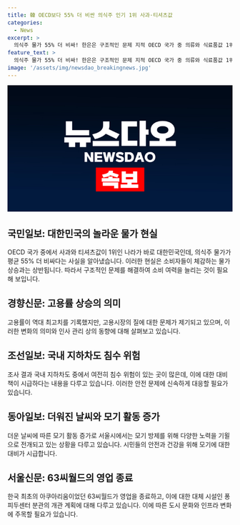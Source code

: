 ```yaml
---
title: 韓 OECD보다 55% 더 비싼 의식주 인기 1위 사과·티셔츠값
categories:
  - News
excerpt: >
  의식주 물가 55% 더 비싸! 한은은 구조적인 문제 지적 OECD 국가 중 의류와 식료품값 1위는 대한민국. 반면 공공요금은 저렴한 편. 경향신문은 고용률 70% 돌파, 하지만 일자리의 질 문제 지적. 조선일보는 여전히 침수 위험 있는 지하차도 183곳 발견. 동아일보는 더워진 날씨와 함께 모기 활동도 증가, 서울시 자치구들이 드론 등 다양한 방법으로 모기 방제에 힘 씀. 마지막으로 서울신문은 한국 최초의 아쿠아리움 63씨월드가 영업 종료, 퐁피두센터 분관으로 변모 예정.
feature_text: >
  의식주 물가 55% 더 비싸! 한은은 구조적인 문제 지적 OECD 국가 중 의류와 식료품값 1위는 대한민국. 반면 공공요금은 저렴한 편. 경향신문은 고용률 70% 돌파, 하지만 일자리의 질 문제 지적. 조선일보는 여전히 침수 위험 있는 지하차도 183곳 발견. 동아일보는 더워진 날씨와 함께 모기 활동도 증가, 서울시 자치구들이 드론 등 다양한 방법으로 모기 방제에 힘 씀. 마지막으로 서울신문은 한국 최초의 아쿠아리움 63씨월드가 영업 종료, 퐁피두센터 분관으로 변모 예정.
image: '/assets/img/newsdao_breakingnews.jpg'
---
```


<p><img src="/assets/img/newsdao_breakingnews.jpg" alt="koreaapp 속보" /></p>

<h2 data-ke-size="size26">국민일보: 대한민국의 놀라운 물가 현실</h2>

<p data-ke-size="size16">OECD 국가 중에서 사과와 티셔츠값이 1위인 나라가 바로 대한민국인데, 의식주 물가가 평균 55% 더 비싸다는 사실을 알아냈습니다. 이러한 현실은 소비자들이 체감하는 물가 상승과는 상반됩니다. 따라서 구조적인 문제를 해결하여 소비 여력을 늘리는 것이 필요해 보입니다.</p>

<h2 data-ke-size="size26">경향신문: 고용률 상승의 의미</h2>

<p data-ke-size="size16">고용률이 역대 최고치를 기록했지만, 고용시장의 질에 대한 문제가 제기되고 있으며, 이러한 변화의 의미와 인사 관리 상의 동향에 대해 살펴보고 있습니다.</p>

<h2 data-ke-size="size26">조선일보: 국내 지하차도 침수 위험</h2>

<p data-ke-size="size16">조사 결과 국내 지하차도 중에서 여전히 침수 위험이 있는 곳이 많은데, 이에 대한 대비책이 시급하다는 내용을 다루고 있습니다. 이러한 안전 문제에 신속하게 대응할 필요가 있습니다.</p>

<h2 data-ke-size="size26">동아일보: 더워진 날씨와 모기 활동 증가</h2>

<p data-ke-size="size16">더운 날씨에 따른 모기 활동 증가로 서울시에서는 모기 방제를 위해 다양한 노력을 기욀으로 전개되고 있는 상황을 다루고 있습니다. 시민들의 안전과 건강을 위해 모기에 대한 대비가 시급합니다.</p>

<h2 data-ke-size="size26">서울신문: 63씨월드의 영업 종료</h2>

<p data-ke-size="size16">한국 최초의 아쿠아리움이었던 63씨월드가 영업을 종료하고, 이에 대한 대체 시설인 퐁피두센터 분관의 개관 계획에 대해 다루고 있습니다. 이에 따른 도시 문화와 인프라 변화에 주목할 필요가 있습니다.</p>

